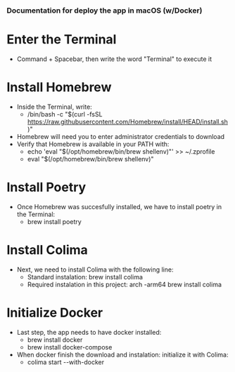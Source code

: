 ### Documentation for deploy the app in macOS (w/Docker) ###

# Enter the Terminal
- Command + Spacebar, then write the word "Terminal" to execute it

# Install Homebrew
- Inside the Terminal, write:
    * /bin/bash -c "$(curl -fsSL https://raw.githubusercontent.com/Homebrew/install/HEAD/install.sh)"
- Homebrew will need you to enter administrator credentials to download
- Verify that Homebrew is available in your PATH with:
    * echo 'eval "$(/opt/homebrew/bin/brew shellenv)"' >> ~/.zprofile
    * eval "$(/opt/homebrew/bin/brew shellenv)"

# Install Poetry
- Once Homebrew was succesfully installed, we have to install poetry in the Terminal:
    * brew install poetry

# Install Colima
- Next, we need to install Colima with the following line:
    * Standard instalation: brew install colima
    * Required instalation in this project: arch -arm64 brew install colima

# Initialize Docker
- Last step, the app needs to have docker installed:
    * brew install docker
    * brew install docker-compose
- When docker finish the download and instalation: initialize it with Colima:
    * colima start --with-docker